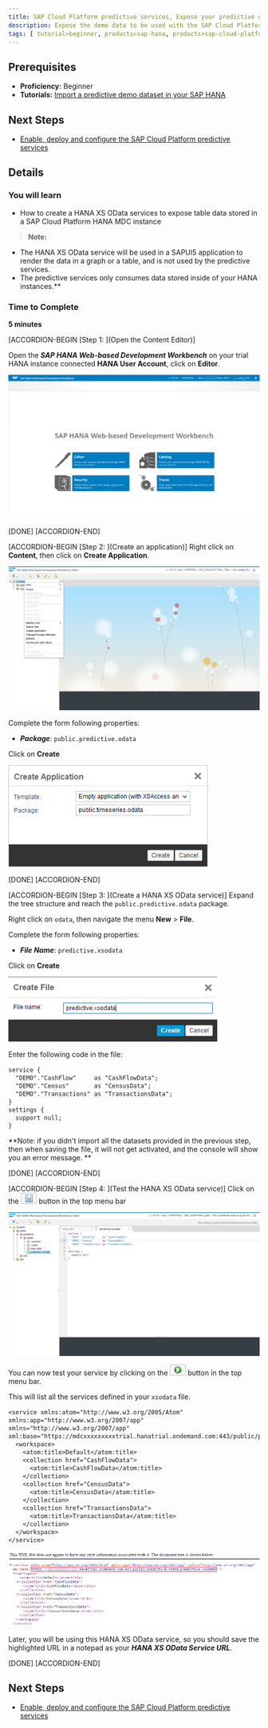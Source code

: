 ```yaml
---
title: SAP Cloud Platform predictive services, Expose your predictive demo dataset as HANA XS OData services
description: Expose the demo data to be used with the SAP Cloud Platform predictive services as HANA XS OData services
tags: [ tutorial>beginner, products>sap-hana, products>sap-cloud-platform, topic>odata ]
---
```


## Prerequisites
  - **Proficiency:** Beginner
  - **Tutorials:** [Import a predictive demo dataset in your SAP HANA](http://www.sap.com/developer/tutorials/hcpps-hana-dataset-import.html)

## Next Steps
  - [Enable, deploy and configure the SAP Cloud Platform predictive services](http://www.sap.com/developer/tutorials/hcpps-ps-configure.html)

## Details
### You will learn
  - How to create a HANA XS OData services to expose table data stored in a SAP Cloud Platform HANA MDC instance

>**Note:**
- The HANA XS OData service will be used in a SAPUI5 application to render the data in a graph or a table, and is not used by the predictive services.
- The predictive services only consumes data stored inside of your HANA instances.**

### Time to Complete
  **5 minutes**

[ACCORDION-BEGIN [Step 1: ](Open the Content Editor)]

Open the ***SAP HANA Web-based Development Workbench*** on your trial HANA instance connected **HANA User Account**, click on **Editor**.

![SAP HANA Web-based Development Workbench](01.png)

[DONE]
[ACCORDION-END]

[ACCORDION-BEGIN [Step 2: ](Create an application)]
Right click on **Content**, then click on **Create Application**.

![SAP HANA Web-based Development Workbench](02.png)

Complete the form following properties:

- ***Package***: `public.predictive.odata`

Click on **Create**

![New Application](03.png)

[DONE]
[ACCORDION-END]

[ACCORDION-BEGIN [Step 3: ](Create a HANA XS OData service)]
Expand the tree structure and reach the `public.predictive.odata` package.

Right click on `odata`, then navigate the menu **New** > **File**.

Complete the form following properties:

- ***File Name***: `predictive.xsodata`

Click on **Create**

![New Package](04.png)

Enter the following code in the file:

```
service {
  "DEMO"."CashFlow"     as "CashFlowData";
  "DEMO"."Census"       as "CensusData";
  "DEMO"."Transactions" as "TransactionsData";
}
settings {
  support null;
}
```
**Note: if you didn't import all the datasets provided in the previous step, then when saving the file, it will not get activated, and the console will show you an error message. **

[DONE]
[ACCORDION-END]

[ACCORDION-BEGIN [Step 4: ](Test the HANA XS OData service)]
Click on the ![save](0-save.png) button in the top menu bar

![XS OData](05.png)

You can now test your service by clicking on the ![run](0-run.png) button in the top menu bar.

This will list all the services defined in your `xsodata` file.

```
<service xmlns:atom="http://www.w3.org/2005/Atom" xmlns:app="http://www.w3.org/2007/app" xmlns="http://www.w3.org/2007/app" xml:base="https://mdcxxxxxxxxxtrial.hanatrial.ondemand.com:443/public/predictive/odata/predictive.xsodata/">
  <workspace>
    <atom:title>Default</atom:title>
    <collection href="CashFlowData">
      <atom:title>CashFlowData</atom:title>
    </collection>
    <collection href="CensusData">
      <atom:title>CensusData</atom:title>
    </collection>
    <collection href="TransactionsData">
      <atom:title>TransactionsData</atom:title>
    </collection>
  </workspace>
</service>
```

![OData Service List](06.png)

Later, you will be using this HANA XS OData service, so you should save the highlighted URL in a notepad as your ***HANA XS OData Service URL***.

[DONE]
[ACCORDION-END]

## Next Steps
  - [Enable, deploy and configure the SAP Cloud Platform predictive services](http://www.sap.com/developer/tutorials/hcpps-ps-configure.html)
